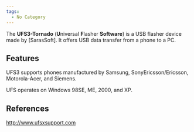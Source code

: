 ```yaml
---
tags:
  - No Category
---
```

The **UFS3-Tornado** (**U**niversal **F**lasher **Software**) is a USB
flasher device made by \[SarasSoft\]. It offers USB data transfer from a
phone to a PC.

## Features

UFS3 supports phones manufactured by Samsung, SonyEricsson/Ericsson,
Motorola-Acer, and Siemens.

UFS operates on Windows 98SE, ME, 2000, and XP.

## References

<http://www.ufsxsupport.com>